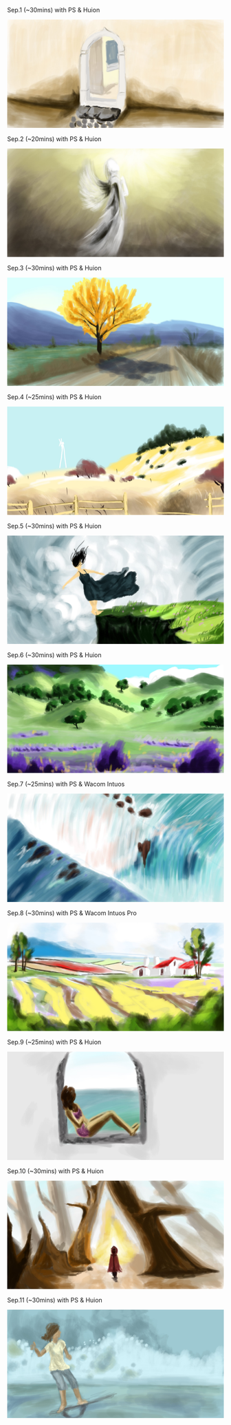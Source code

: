 Sep.1 (~30mins) with PS & Huion

![Door](1.jpg)

Sep.2 (~20mins) with PS & Huion

![Angle](2.jpg)

Sep.3 (~30mins) with PS & Huion

![Autugn](3.jpg)

Sep.4 (~25mins) with PS & Huion

![Augutu](4.jpg)

Sep.5 (~30mins) with PS & Huion

![Wind](5.jpg)

Sep.6 (~30mins) with PS & Huion

![Glasses](6.jpg)

Sep.7 (~25mins) with PS & Wacom Intuos

![Waterfall](7.jpg)

Sep.8 (~30mins) with PS & Wacom Intuos Pro

![Wild](8.jpg)

Sep.9 (~25mins) with PS & Huion

![Girl](9.jpg)

Sep.10 (~30mins) with PS & Huion

![Welcome](10.jpg)

Sep.11 (~30mins) with PS & Huion

![Swirt](11.jpg)

